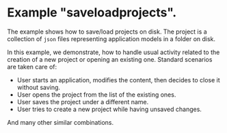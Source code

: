 # Example "saveloadprojects".

The example shows how to save/load projects on disk.
The project is a collection of `json` files representing application models in a folder on disk.

In this example, we demonstrate, how to handle usual activity related to the
creation of a new project or opening an existing one.
Standard scenarios are taken care of:

+ User starts an application, modifies the content, then decides to close it without saving.
+ User opens the project from the list of the existing ones.
+ User saves the project under a different name.
+ User tries to create a new project while having unsaved changes.

And many other similar combinations.
